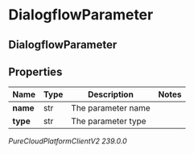 # DialogflowParameter

## DialogflowParameter

## Properties

|Name | Type | Description | Notes|
|------------ | ------------- | ------------- | -------------|
| **name** | str | The parameter name | |
| **type** | str | The parameter type | |



_PureCloudPlatformClientV2 239.0.0_
